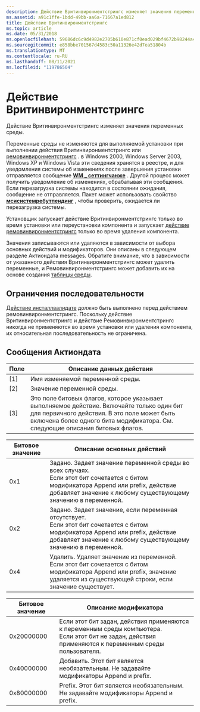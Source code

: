 ```yaml
---
description: Действие Вритинвиронментстрингс изменяет значения переменных среды.
ms.assetid: a91c1ffe-1bdd-49bb-aa6a-71667a1ed812
title: Действие Вритинвиронментстрингс
ms.topic: article
ms.date: 05/31/2018
ms.openlocfilehash: 59686dc6c9d4982e2705b610e871cf0ead029bf4672b98244a43d9602df88155
ms.sourcegitcommit: e858bbe701567d4583c50a11326e42d7ea51804b
ms.translationtype: MT
ms.contentlocale: ru-RU
ms.lasthandoff: 08/11/2021
ms.locfileid: "119786504"
---
```

# <a name="writeenvironmentstrings-action"></a>Действие Вритинвиронментстрингс

Действие Вритинвиронментстрингс изменяет значения переменных среды.

Переменные среды не изменяются для выполняемой установки при выполнении действия Вритинвиронментстрингс или [ремовинвиронментстрингс](removeenvironmentstrings-action.md) . в Windows 2000, Windows Server 2003, Windows XP и Windows Vista эти сведения хранятся в реестре, и для уведомления системы об изменениях после завершения установки отправляется сообщение [**WM \_ сеттингчанже**](../winmsg/wm-settingchange.md) . Другой процесс может получить уведомление об изменениях, обрабатывая эти сообщения. Если перезагрузка системы находится в состоянии ожидания, сообщение не отправляется. Пакет может использовать свойство [**мсисистемребутпендинг**](msisystemrebootpending.md) , чтобы проверить, ожидается ли перезагрузка системы.

Установщик запускает действие Вритинвиронментстрингс только во время установки или переустановки компонента и запускает [действие ремовинвиронментстрингс](removeenvironmentstrings-action.md) только во время удаления компонента.

Значения записываются или удаляются в зависимости от выбора основных действий и модификаторов. Они описаны в следующем разделе Актиондата messages. Обратите внимание, что в зависимости от указанного действия Вритинвиронментстрингс может удалить переменные, и Ремовинвиронментстрингс может добавить их на основе создания [таблицы среды](environment-table.md).

## <a name="sequence-restrictions"></a>Ограничения последовательности

[Действие инсталлвалидате](installvalidate-action.md) должно быть выполнено перед действием ремовинвиронментстрингс. Поскольку действие Вритинвиронментстрингс и действие Ремовинвиронментстрингс никогда не применяются во время установки или удаления компонента, их относительная последовательность не ограничена.

## <a name="actiondata-messages"></a>Сообщения Актиондата



| Поле | Описание данных действия                                                                                                                                                                                                  |
|-------|-----------------------------------------------------------------------------------------------------------------------------------------------------------------------------------------------------------------------------|
| \[1\] | Имя изменяемой переменной среды.                                                                                                                                                                                 |
| \[2\] | Значение переменной среды.                                                                                                                                                                                             |
| \[3\] | Это поле битовых флагов, которое указывает выполняемое действие. Включайте только один бит для первичного действия. В это поле может быть включена более одного бита модификатора. См. следующие описания битовых флагов. |



 



| Битовое значение | Описание основных действий                                                                                                                                                                                      |
|-----------|---------------------------------------------------------------------------------------------------------------------------------------------------------------------------------------------------------------------|
| 0x1       | Задано. Задает значение переменной среды во всех случаях.<br/> Если этот бит сочетается с битом модификатора Append или prefix, действие добавляет значение к любому существующему значению в переменной.<br/> |
| 0x2       | Задано. Задает значение, если переменная отсутствует.<br/> Если этот бит сочетается с битом модификатора Append или prefix, действие добавляет значение к любому существующему значению в переменной.<br/>                |
| 0x4       | Удалить. Удаляет значение из переменной.<br/> Если этот бит сочетается с битом модификатора Append или prefix, значение удаляется из существующей строки, если значение существует.<br/>               |



 



| Битовое значение  | Описание модификатора                                                                                                                                                              |
|------------|--------------------------------------------------------------------------------------------------------------------------------------------------------------------------------------|
| 0x20000000 | Если этот бит задан, действия применяются к переменным среды компьютера.<br/> Если этот бит не задан, действия применяются к переменным среды пользователя.<br/> |
| 0x40000000 | Добавить. Этот бит является необязательным. Не задавайте модификаторы Append и prefix.<br/>                                                                                            |
| 0x80000000 | Prefix. Этот бит является необязательным. Не задавайте модификаторы Append и prefix.<br/>                                                                                            |



 

 

 
